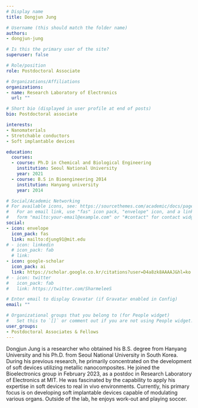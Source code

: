 ```yaml
---
# Display name
title: Dongjun Jung

# Username (this should match the folder name)
authors:
- dongjun-jung

# Is this the primary user of the site?
superuser: false

# Role/position
role: Postdoctoral Associate

# Organizations/Affiliations
organizations:
- name: Research Laboratory of Electronics
  url: ""

# Short bio (displayed in user profile at end of posts)
bio: Postdoctoral associate

interests:
- Nanomaterials
- Stretchable conductors
- Soft implantable devices

education:
  courses:
  - course: Ph.D in Chemical and Biological Engineering
    institution: Seoul National University
    year: 2021
  - course: B.S in Bioengineering 2014
    institution: Hanyang university
    year: 2014

# Social/Academic Networking
# For available icons, see: https://sourcethemes.com/academic/docs/page-builder/#icons
#   For an email link, use "fas" icon pack, "envelope" icon, and a link in the
#   form "mailto:your-email@example.com" or "#contact" for contact widget.
social:
- icon: envelope
  icon_pack: fas
  link: mailto:djung91@mit.edu
# - icon: linkedin
  # icon_pack: fab
  # link: 
- icon: google-scholar
  icon_pack: ai
  link: https://scholar.google.co.kr/citations?user=D4a8zk8AAAAJ&hl=ko
# - icon: twitter
#   icon_pack: fab
#   link: https://twitter.com/SharmeleeS

# Enter email to display Gravatar (if Gravatar enabled in Config)
email: ""

# Organizational groups that you belong to (for People widget)
#   Set this to `[]` or comment out if you are not using People widget.
user_groups:
- Postdoctoral Associates & Fellows
---
```


Dongjun Jung is a researcher who obtained his B.S. degree from Hanyang University and his Ph.D. from Seoul National University in South Korea. During his previous research, he primarily concentrated on the development of soft devices utilizing metallic nanocomposites. He joined the Bioelectronics group in February 2023, as a postdoc in Research Laboratory of Electronics at MIT. He was fascinated by the capability to apply his expertise in soft devices to real in vivo environments. Currently, his primary focus is on developing soft implantable devices capable of modulating various organs. Outside of the lab, he enjoys work-out and playing soccer.